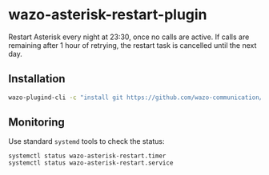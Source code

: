 # wazo-asterisk-restart-plugin

Restart Asterisk every night at 23:30, once no calls are active.
If calls are remaining after 1 hour of retrying, the restart task is cancelled until the next day.

## Installation

```sh
wazo-plugind-cli -c "install git https://github.com/wazo-communication/wazo-asterisk-restart-plugin"
```

## Monitoring

Use standard `systemd` tools to check the status:

```
systemctl status wazo-asterisk-restart.timer
systemctl status wazo-asterisk-restart.service
```

